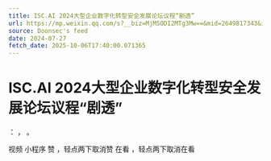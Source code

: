 ```yaml
---
title: ISC.AI 2024大型企业数字化转型安全发展论坛议程“剧透”
url: https://mp.weixin.qq.com/s?__biz=MjM5ODI2MTg3Mw==&mid=2649817343&idx=1&sn=8ce21138df19a18c487f6ac322511862
source: Doonsec's feed
date: 2024-07-27
fetch_date: 2025-10-06T17:40:00.071365
---
```


# ISC.AI 2024大型企业数字化转型安全发展论坛议程“剧透”

：
，
。

视频
小程序
赞
，轻点两下取消赞
在看
，轻点两下取消在看